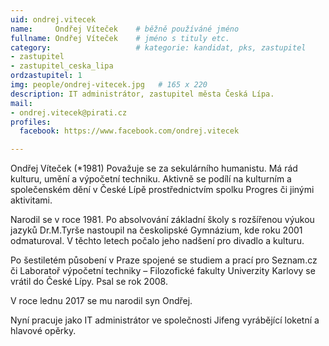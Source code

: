 ```yaml
---
uid: ondrej.vitecek
name:     Ondřej Víteček  	# běžně používáné jméno
fullname: Ondřej Víteček  	# jméno s tituly etc.
category:                 	# kategorie: kandidat, pks, zastupitel
- zastupitel
- zastupitel_ceska_lipa
ordzastupitel: 1
img: people/ondrej-vitecek.jpg   # 165 x 220
description: IT administrátor, zastupitel města Česká Lípa.            	# kratký popis, max 160 znaků
mail:
- ondrej.vitecek@pirati.cz
profiles:
  facebook: https://www.facebook.com/ondrej.vitecek

---
```

Ondřej Víteček (*1981) Považuje se za sekulárního humanistu. Má rád kulturu, umění a výpočetní techniku. Aktivně se podílí na kulturním a společenském dění v České Lípě prostřednictvím spolku Progres či jinými aktivitami.

Narodil se v roce 1981. Po absolvování základní školy s rozšířenou výukou jazyků Dr.M.Tyrše nastoupil na českolipské Gymnázium, kde roku 2001 odmaturoval. V těchto letech počalo jeho nadšení pro divadlo a kulturu.

Po šestiletém působení v Praze spojené se studiem a prací pro Seznam.cz či Laboratoř výpočetní techniky – Filozofické fakulty Univerzity Karlovy se vrátil do České Lípy. Psal se rok 2008.

V roce lednu 2017 se mu narodil syn Ondřej.

Nyní pracuje jako IT administrátor ve společnosti Jifeng vyrábějící loketní a hlavové opěrky.